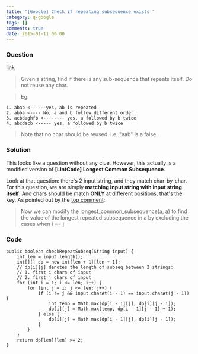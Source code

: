 ```yaml
---
title: "[Google] Check if repeating subsequence exists "
category: q-google
tags: []
comments: true
date: 2015-01-11 00:00
---
```



### Question

[link](http://www.careercup.com/question?id=5931067269709824)

> Given a string, find if there is any sub-sequence that repeats itself. Do not reuse any char.

> Eg:

    1. abab <------yes, ab is repeated
    2. abba <---- No, a and b follow different order
    3. acbdaghfb <-------- yes, a followed by b twice
    4. abcdacb <----- yes, a followed by b twice

> Note that no char should be reused. I.e. "aab" is a false.

### Solution

This looks like a question without any clue. However, this actually is a modified version of **[LintCode] Longest Common Subsequence**.

Look at that question: there's 2 input string, and they match char-by-char. For this question, we are simply **matching input string with input string itself**. And chars should be match **ONLY** at different positions, that's the key. As pointed out by the [top comment](http://www.careercup.com/question?id=5931067269709824):

> Now we can modify the longest_common_subsequence(a, a) to find the value of the longest repeated subsequence in a by excluding the cases when i == j

### Code

    public boolean checkRepeatSubseq(String input) {
    	int len = input.length();
    	int[][] dp = new int[len + 1][len + 1];
    	// dp[i][j] denotes the length of subseq between 2 strings:
    	// 1. first i chars of input
    	// 2. first j chars of input
    	for (int i = 1; i <= len; i++) {
    		for (int j = i; j <= len; j++) {
    			if (i != j && input.charAt(i - 1) == input.charAt(j - 1)) {
    				int temp = Math.max(dp[i - 1][j], dp[i][j - 1]);
    				dp[i][j] = Math.max(temp, dp[i - 1][j - 1] + 1);
    			} else {
    				dp[i][j] = Math.max(dp[i - 1][j], dp[i][j - 1]);
    			}
    		}
    	}
    	return dp[len][len] >= 2;
    }
